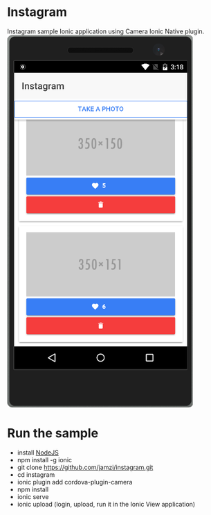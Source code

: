 # Instagram

Instagram sample Ionic application using Camera Ionic Native plugin.
![Screen shot](screenshots/instagram.PNG)

# Run the sample 
* install [NodeJS](https://nodejs.org/en/)
* npm install -g ionic
* git clone https://github.com/jamzi/instagram.git
* cd instagram
* ionic plugin add cordova-plugin-camera
* npm install
* ionic serve
* ionic upload (login, upload, run it in the Ionic View application)
